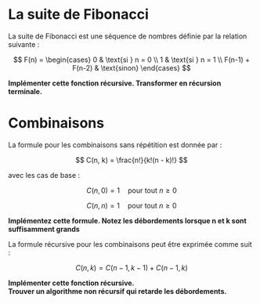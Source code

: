 # La suite de Fibonacci
La suite de Fibonacci est une séquence de nombres définie par la relation suivante :

$$
F(n) = 
\begin{cases} 
0 & \text{si } n = 0 \\
1 & \text{si } n = 1 \\
F(n-1) + F(n-2) & \text{sinon}
\end{cases}
$$

**Implémenter cette fonction récursive. Transformer en récursion terminale.**
# Combinaisons
La formule pour les combinaisons sans répétition est donnée par :

$$
C(n, k) = \frac{n!}{k!(n - k)!}
$$



avec les cas de base :

$$
C(n, 0) = 1 \quad \text{pour tout } n \geq 0
$$

$$
C(n, n) = 1 \quad \text{pour tout } n \geq 0
$$

**Implémentez cette formule. Notez les débordements lorsque n et k sont suffisamment grands**

La formule récursive pour les combinaisons peut être exprimée comme suit :

$$
C(n, k) = C(n - 1, k - 1) + C(n - 1, k)
$$

  
**Implémenter cette fonction récursive.**  
**Trouver un algorithme non récursif qui retarde les débordements.**

 
